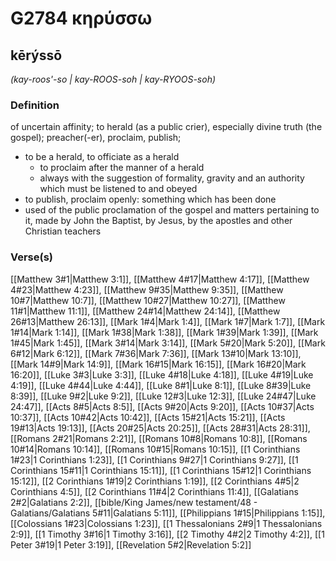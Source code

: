 # G2784 κηρύσσω

## kērýssō

_(kay-roos'-so | kay-ROOS-soh | kay-RYOOS-soh)_

### Definition

of uncertain affinity; to herald (as a public crier), especially divine truth (the gospel); preacher(-er), proclaim, publish; 

- to be a herald, to officiate as a herald
  - to proclaim after the manner of a herald
  - always with the suggestion of formality, gravity and an authority which must be listened to and obeyed
- to publish, proclaim openly: something which has been done
- used of the public proclamation of the gospel and matters pertaining to it, made by John the Baptist, by Jesus, by the apostles and other Christian teachers

### Verse(s)

[[Matthew 3#1|Matthew 3:1]], [[Matthew 4#17|Matthew 4:17]], [[Matthew 4#23|Matthew 4:23]], [[Matthew 9#35|Matthew 9:35]], [[Matthew 10#7|Matthew 10:7]], [[Matthew 10#27|Matthew 10:27]], [[Matthew 11#1|Matthew 11:1]], [[Matthew 24#14|Matthew 24:14]], [[Matthew 26#13|Matthew 26:13]], [[Mark 1#4|Mark 1:4]], [[Mark 1#7|Mark 1:7]], [[Mark 1#14|Mark 1:14]], [[Mark 1#38|Mark 1:38]], [[Mark 1#39|Mark 1:39]], [[Mark 1#45|Mark 1:45]], [[Mark 3#14|Mark 3:14]], [[Mark 5#20|Mark 5:20]], [[Mark 6#12|Mark 6:12]], [[Mark 7#36|Mark 7:36]], [[Mark 13#10|Mark 13:10]], [[Mark 14#9|Mark 14:9]], [[Mark 16#15|Mark 16:15]], [[Mark 16#20|Mark 16:20]], [[Luke 3#3|Luke 3:3]], [[Luke 4#18|Luke 4:18]], [[Luke 4#19|Luke 4:19]], [[Luke 4#44|Luke 4:44]], [[Luke 8#1|Luke 8:1]], [[Luke 8#39|Luke 8:39]], [[Luke 9#2|Luke 9:2]], [[Luke 12#3|Luke 12:3]], [[Luke 24#47|Luke 24:47]], [[Acts 8#5|Acts 8:5]], [[Acts 9#20|Acts 9:20]], [[Acts 10#37|Acts 10:37]], [[Acts 10#42|Acts 10:42]], [[Acts 15#21|Acts 15:21]], [[Acts 19#13|Acts 19:13]], [[Acts 20#25|Acts 20:25]], [[Acts 28#31|Acts 28:31]], [[Romans 2#21|Romans 2:21]], [[Romans 10#8|Romans 10:8]], [[Romans 10#14|Romans 10:14]], [[Romans 10#15|Romans 10:15]], [[1 Corinthians 1#23|1 Corinthians 1:23]], [[1 Corinthians 9#27|1 Corinthians 9:27]], [[1 Corinthians 15#11|1 Corinthians 15:11]], [[1 Corinthians 15#12|1 Corinthians 15:12]], [[2 Corinthians 1#19|2 Corinthians 1:19]], [[2 Corinthians 4#5|2 Corinthians 4:5]], [[2 Corinthians 11#4|2 Corinthians 11:4]], [[Galatians 2#2|Galatians 2:2]], [[bible/King James/new testament/48 - Galatians/Galatians 5#11|Galatians 5:11]], [[Philippians 1#15|Philippians 1:15]], [[Colossians 1#23|Colossians 1:23]], [[1 Thessalonians 2#9|1 Thessalonians 2:9]], [[1 Timothy 3#16|1 Timothy 3:16]], [[2 Timothy 4#2|2 Timothy 4:2]], [[1 Peter 3#19|1 Peter 3:19]], [[Revelation 5#2|Revelation 5:2]]